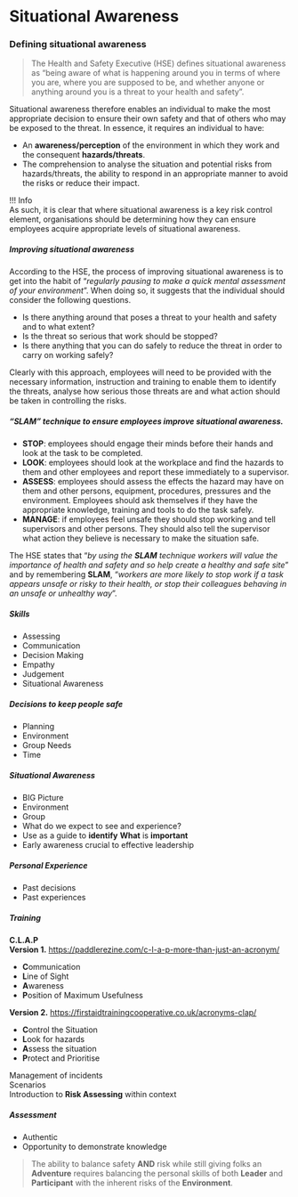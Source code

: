 # Situational Awareness

### Defining situational awareness  
 
> The Health and Safety Executive (HSE) defines situational awareness as “being aware of what is happening around you in terms of where you are, where you are supposed to be, and whether anyone or anything around you is a threat to your health and safety”.  

Situational awareness therefore enables an individual to make the most appropriate decision to ensure their own safety and that of others who may be exposed to the threat. In essence, it requires an individual to have:  
- An **awareness/perception** of the environment in which they work and the consequent **hazards/threats**.  
- The comprehension to analyse the situation and potential risks from hazards/threats, the ability to respond in an appropriate manner to avoid the risks or reduce their impact.  
  
!!! Info  
    As such, it is clear that where situational awareness is a key risk control element, organisations should be determining how they can ensure employees acquire appropriate levels of situational awareness.  

##### Improving situational awareness  
According to the HSE, the process of improving situational awareness is to get into the habit of “*regularly pausing to make a quick mental assessment of your environment*”. When doing so, it suggests that the individual should consider the following questions.  
- Is there anything around that poses a threat to your health and safety and to what extent?  
- Is the threat so serious that work should be stopped?  
- Is there anything that you can do safely to reduce the threat in order to carry on working safely?
  
Clearly with this approach, employees will need to be provided with the necessary information, instruction and training to enable them to identify the threats, analyse how serious those threats are and what action should be taken in controlling the risks.  

##### “SLAM” technique to ensure employees improve situational awareness.  

- **STOP**: employees should engage their minds before their hands and look at the task to be completed.  
- **LOOK**: employees should look at the workplace and find the hazards to them and other employees and report these immediately to a supervisor.  
- **ASSESS**: employees should assess the effects the hazard may have on them and other persons, equipment, procedures, pressures and the environment. Employees should ask themselves if they have the appropriate knowledge, training and tools to do the task safely.  
- **MANAGE**: if employees feel unsafe they should stop working and tell supervisors and other persons. They should also tell the supervisor what action they believe is necessary to make the situation safe.  

The HSE states that “*by using the **SLAM** technique workers will value the importance of health and safety and so help create a healthy and safe site*” and by remembering **SLAM**, “*workers are more likely to stop work if a task appears unsafe or risky to their health, or stop their colleagues behaving in an unsafe or unhealthy way*”.
  
##### Skills  
- Assessing  
- Communication  
- Decision Making  
- Empathy  
- Judgement  
- Situational Awareness  
##### Decisions to keep people safe  
- Planning  
- Environment  
- Group Needs  
- Time  
##### Situational Awareness  
- BIG Picture  
- Environment  
- Group  
- What do we expect to see and experience?  
- Use as a guide to **identify** **What** is **important**  
- Early awareness crucial to effective leadership 
   
##### Personal Experience  
- Past decisions  
- Past experiences 
   
##### Training  
**C.L.A.P**  
**Version 1.** https://paddlerezine.com/c-l-a-p-more-than-just-an-acronym/  
- **C**ommunication  
- **L**ine of Sight  
- **A**wareness  
- **P**osition of Maximum Usefulness  
  
**Version 2.** https://firstaidtrainingcooperative.co.uk/acronyms-clap/  
- **C**ontrol the Situation  
- **L**ook for hazards  
- **A**ssess the situation  
- **P**rotect and Prioritise
  
Management of incidents  
Scenarios  
Introduction to **Risk Assessing** within context  
  
##### Assessment  
- Authentic  
- Opportunity to demonstrate knowledge
  
> The ability to balance safety **AND** risk while still giving folks an **Adventure** requires balancing the personal skills of both **Leader** and **Participant** with the inherent risks of the **Environment**.  